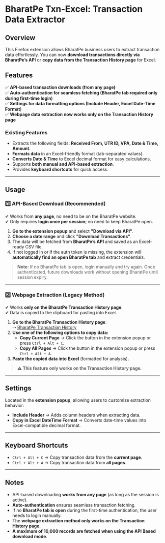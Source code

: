 # BharatPe Txn-Excel: Transaction Data Extractor

## Overview

This Firefox extension allows BharatPe business users to extract transaction data effortlessly. You can now **download transactions directly via BharatPe’s API** or **copy data from the Transaction History page** for Excel.

## Features

✅ **API-based transaction downloads (from any page)**  
✅ **Auto-authentication for seamless fetching (BharatPe tab required only during first-time login)**  
✅ **Settings for data formatting options (Include Header, Excel Date-Time Format)**  
✅ **Webpage data extraction now works only on the Transaction History page**  

### Existing Features
- Extracts the following fields: **Received From, UTR ID, VPA, Date & Time, Amount**.
- **Formats data** in an Excel-friendly format (tab-separated values).
- **Converts Date & Time** to Excel decimal format for easy calculations.
- Supports **both manual and API-based extraction**.
- Provides **keyboard shortcuts** for quick access.

---

## Usage

### 1️⃣ API-Based Download (Recommended)
✔ Works from **any page**, no need to be on the BharatPe website.  
✔ Only requires **login once per session**; no need to keep BharatPe open.  

1. **Go to the extension popup** and select **"Download via API"**.
2. **Choose a date range** and click **"Download Transactions"**.
3. The data will be fetched from **BharatPe’s API** and saved as an Excel-ready CSV file.  
4. If not logged in or if the auth token is missing, the extension will **automatically find an open BharatPe tab** and extract credentials.  

> **Note:** If no BharatPe tab is open, login manually and try again. Once authenticated, future downloads work without opening BharatPe until session expiry.

---

### 2️⃣ Webpage Extraction (Legacy Method)
✔ Works **only on the BharatPe Transaction History page**.  
✔ Data is copied to the clipboard for pasting into Excel.  

1. **Go to the BharatPe Transaction History page**:  
   ➝ [BharatPe Transaction History](https://enterprise.bharatpe.in/transactionhistory)
2. **Use one of the following options to copy data:**
   - **Copy Current Page** → Click the button in the extension popup or press `Ctrl + Alt + C`.
   - **Copy All Pages** → Click the button in the extension popup or press `Ctrl + Alt + A`.
3. **Paste the copied data into Excel** (formatted for analysis).

> **⚠ This feature only works on the Transaction History page.**  

---

## Settings
Located in the **extension popup**, allowing users to customize extraction behavior:

- **Include Header** → Adds column headers when extracting data.  
- **Copy in Excel DateTime Format** → Converts date-time values into Excel-compatible decimal format.  

---

## Keyboard Shortcuts
- `Ctrl + Alt + C` → Copy transaction data from the **current page**.
- `Ctrl + Alt + A` → Copy transaction data from **all pages**.

---

## Notes
- API-based downloading **works from any page** (as long as the session is active).
- **Auto-authentication** ensures seamless transaction fetching.
- If no **BharatPe tab is open** during the first-time authentication, the user needs to login manually.
- The **webpage extraction method only works on the Transaction History page**.
- **A maximum of 10,000 records are fetched when using the API Based download mode**.